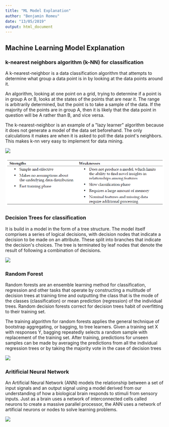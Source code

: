 ```yaml
---
title: "ML Model Explanation"
author: "Benjamin Romeu"
date: "13/05/2019"
output: html_document
---
```


## Machine Learning Model Explanation

### k-nearest neighbors algorithm (k-NN) for classification

A k-nearest-neighbor is a data classification algorithm that attempts to determine what group a data point is in by looking at the data points around it.

An algorithm, looking at one point on a grid, trying to determine if a point is in group A or B, looks at the states of the points that are near it. The range is arbitrarily determined, but the point is to take a sample of the data. If the majority of the points are in group A, then it is likely that the data point in question will be A rather than B, and vice versa.

The k-nearest-neighbor is an example of a "lazy learner" algorithm because it does not generate a model of the data set beforehand. The only calculations it makes are when it is asked to poll the data point's neighbors. This makes k-nn very easy to implement for data mining.

![](http://res.cloudinary.com/dyd911kmh/image/upload/f_auto,q_auto:best/v1531424125/KNN_final1_ibdm8a.png)

![](https://github.com/BenRomeu/ML_Wine_Quality/blob/master/knn_strength.PNG)


### Decision Trees for classification

It is build in a model in the form of a tree structure. 
The model itself comprises a series of logical decisions, with decision nodes 
that indicate a decision to be made on an attribute. These split into branches 
that indicate the decision's choices. The tree is terminated by leaf nodes 
that denote the result of following a combination of decisions.

![](https://datastudentblog.files.wordpress.com/2014/01/redwinedtree.png)

### Random Forest

Random forests are an ensemble learning method for classification, regression and other tasks that operate by constructing a multitude of decision trees at training time and outputting the class that is the mode of the classes (classification) or mean prediction (regression) of the individual trees. Random decision forests correct for decision trees habit of overfitting to their training set.

The training algorithm for random forests applies the general technique of bootstrap aggregating, or bagging, to tree learners. Given a training set X with responses Y, bagging repeatedly selects a random sample with replacement of the training set. After training, predictions for unseen samples can be made by averaging the predictions from all the individual regression trees or by taking the majority vote in the case of decision trees


![](https://www.quantinsti.com/wp-content/uploads/2019/03/Random-Forest-Algorithm.jpg)



### Aritificial Neural Network

An Artificial Neural Network (ANN) models the relationship between a set of input
signals and an output signal using a model derived from our understanding of how
a biological brain responds to stimuli from sensory inputs. Just as a brain uses a
network of interconnected cells called neurons to create a massive parallel processor,
the ANN uses a network of artificial neurons or nodes to solve learning problems.

![](https://groupfuturista.com/blog/wp-content/uploads/2019/03/Artificial-Neural-Networks-Man-vs-Machine.jpeg)







